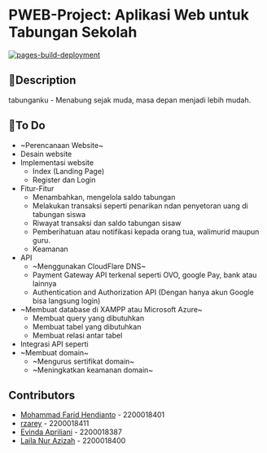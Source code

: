 # PWEB-Project: Aplikasi Web untuk Tabungan Sekolah
[![pages-build-deployment](https://github.com/IRedDragonICY/PWEB-Project/actions/workflows/pages/pages-build-deployment/badge.svg)](https://github.com/IRedDragonICY/PWEB-Project/actions/workflows/pages/pages-build-deployment)

## 📝Description

tabunganku - Menabung sejak muda, masa depan menjadi lebih mudah.

## 🎯To Do
+ ~Perencanaan Website~
+ Desain website
+ Implementasi website
    + Index (Landing Page)
    + Register dan Login
+ Fitur-Fitur
    + Menambahkan, mengelola saldo tabungan
    + Melakukan transaksi seperti penarikan ndan penyetoran uang di tabungan siswa
    + Riwayat transaksi dan saldo tabungan sisaw
    + Pemberihatuan atau notifikasi kepada orang tua, walimurid maupun guru.
    + Keamanan
+ API
    + ~Menggunakan CloudFlare DNS~
    + Payment Gateway API terkenal seperti OVO, google Pay, bank atau lainnya
    + Authentication and Authorization API (Dengan hanya akun Google bisa langsung login)
+ ~Membuat database di XAMPP atau Microsoft Azure~
    + Membuat query yang dibutuhkan
    + Membuat tabel yang dibutuhkan
    + Membuat relasi antar tabel
+ Integrasi API seperti 
+ ~Membuat domain~
    +  ~Mengurus sertifikat domain~
    +  ~Meningkatkan keamanan domain~

## Contributors

+ [Mohammad Farid Hendianto](https://www.github.com/IRedDragonICY) - 2200018401
+ [rzarey](https://github.com/rzarey) - 2200018411
+ [Evinda Apriliani](https://github.com/EvindaAprl) - 2200018387
+ [Laila Nur Azizah](https://github.com/elnazizah11) - 2200018400
